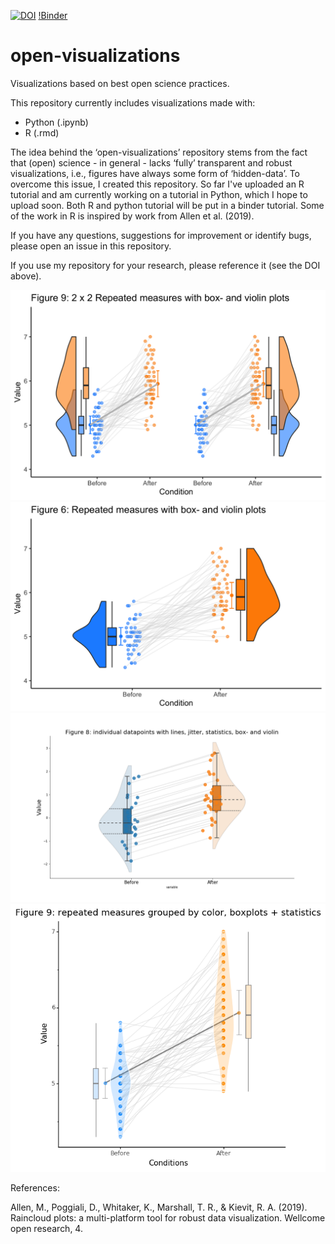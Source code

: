 [![DOI](https://zenodo.org/badge/239716316.svg)](http://dx.doi.org/10.5281/zenodo.3700209)
[!Binder](https://mybinder.org/v2/gh/jorvlan/open-visualizations/412b13b53bc6fc1e22c2330d378192aac798f226?filepath=Python%2Ftutorial_1%2Frepeated_measures_python.ipynb)

# open-visualizations
Visualizations based on best open science practices.

This repository currently includes visualizations made with:
- Python (.ipynb)
- R (.rmd)

The idea behind the ‘open-visualizations’ repository stems from the fact that (open) science - in general - lacks ‘fully’ transparent and robust visualizations, i.e., figures have always some form of ‘hidden-data’. To overcome this issue, I created this repository. So far I've uploaded an R tutorial and am currently working on a tutorial in Python, which I hope to upload soon. Both R and python tutorial will be put in a binder tutorial. Some of the work in R is inspired by work from Allen et al. (2019). 

If you have any questions, suggestions for improvement or identify bugs, please open an issue in this repository.   

If you use my repository for your research, please reference it (see the DOI above).

![Raincloud example](R/figure9.png)
![Raincloud example2](R/figure6.png)
![Raincloud example3](Python/tutorial_2/figure8.png)
![Raincloud example4](Python/tutorial_1/figure9.png)


References:

Allen, M., Poggiali, D., Whitaker, K., Marshall, T. R., & Kievit, R. A. (2019). Raincloud plots: a multi-platform tool for robust data visualization. Wellcome open research, 4.
